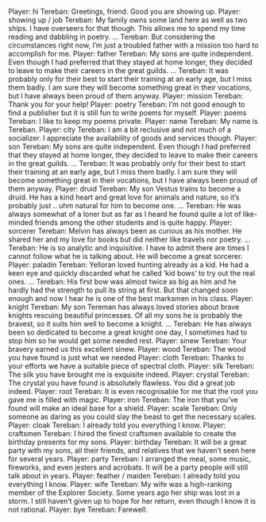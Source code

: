 Player: hi
Tereban: Greetings, friend. Good you are showing up.
Player: showing up / job
Tereban: My family owns some land here as well as two ships. I have overseers for that though. This allows me to spend my time reading and dabbling in poetry. …
Tereban: But considering the circumstances right now, I’m just a troubled father with a mission too hard to accomplish for me.
Player: father
Tereban: My sons are quite independent. Even though I had preferred that they stayed at home longer, they decided to leave to make their careers in the great guilds. …
Tereban: It was probably only for their best to start their training at an early age, but I miss them badly. I am sure they will become something great in their vocations, but I have always been proud of them anyway.
Player: mission
Tereban: Thank you for your help!
Player: poetry
Tereban: I’m not good enough to find a publisher but it is still fun to write poems for myself.
Player: poems
Tereban: I like to keep my poems private.
Player: name
Tereban: My name is Tereban.
Player: city
Tereban: I am a bit reclusive and not much of a socializer. I appreciate the availability of goods and services though.
Player: son
Tereban: My sons are quite independent. Even though I had preferred that they stayed at home longer, they decided to leave to make their careers in the great guilds. …
Tereban: It was probably only for their best to start their training at an early age, but I miss them badly. I am sure they will become something great in their vocations, but I have always been proud of them anyway.
Player: druid
Tereban: My son Vestus trains to become a druid. He has a kind heart and great love for animals and nature, so it’s probably just .. uhm natural for him to become one. …
Tereban: He was always somewhat of a loner but as far as I heard he found quite a lot of like-minded friends among the other students and is quite happy.
Player: sorcerer
Tereban: Melvin has always been as curious as his mother. He shared her and my love for books but did neither like travels nor poetry. …
Tereban: He is so analytic and inquisitive. I have to admit there are times I cannot follow what he is talking about. He will become a great sorcerer.
Player: paladin
Tereban: Yelloran loved hunting already as a kid. He had a keen eye and quickly discarded what he called ‘kid bows’ to try out the real ones. …
Tereban: His first bow was almost twice as big as him and he hardly had the strength to pull its string at first. But that changed soon enough and now I hear he is one of the best marksmen in his class.
Player: knight
Tereban: My son Tereman has always loved stories about brave knights rescuing beautiful princesses. Of all my sons he is probably the bravest, so it suits him well to become a knight. …
Tereban: He has always been so dedicated to become a great knight one day, I sometimes had to stop him so he would get some needed rest.
Player: sinew
Tereban: Your bravery earned us this excellent sinew.
Player: wood
Tereban: The wood you have found is just what we needed
Player: cloth
Tereban: Thanks to your efforts we have a suitable piece of spectral cloth.
Player: silk
Tereban: The silk you have brought me is exquisite indeed.
Player: crystal
Tereban: The crystal you have found is absolutely flawless. You did a great job indeed.
Player: root
Tereban: It is even recognisable for me that the root you gave me is filled with magic.
Player: iron
Tereban: The iron that you’ve found will make an ideal base for a shield.
Player: scale
Tereban: Only someone as daring as you could slay the beast to get the necessary scales.
Player: cloak
Tereban: I already told you everything I know.
Player: craftsmen
Tereban: I hired the finest craftsmen available to create the birthday presents for my sons.
Player: birthday
Tereban: It will be a great party with my sons, all their friends, and relatives that we haven’t seen here for several years.
Player: party
Tereban: I arranged the meal, some music, fireworks, and even jesters and acrobats. It will be a party people will still talk about in years.
Player: feather / maiden
Tereban: I already told you everything I know.
Player: wife
Tereban: My wife was a high-ranking member of the Explorer Society. Some years ago her ship was lost in a storm. I still haven’t given up to hope for her return, even though I know it is not rational.
Player: bye
Tereban: Farewell.
